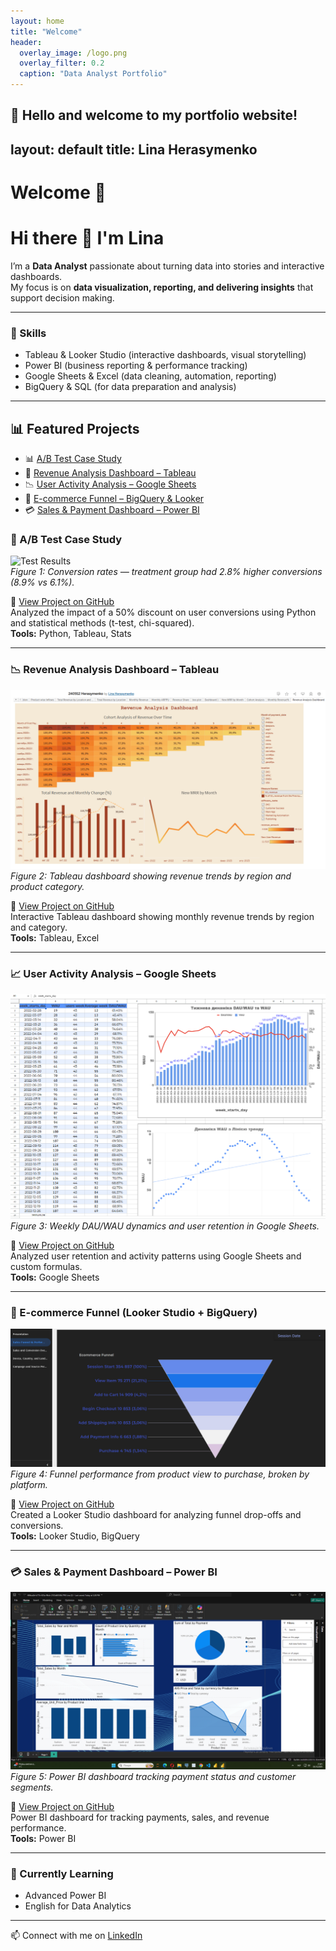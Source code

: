```yaml
---
layout: home
title: "Welcome"
header:
  overlay_image: /logo.png
  overlay_filter: 0.2
  caption: "Data Analyst Portfolio"
---
```


👋 Hello and welcome to my portfolio website!
---
layout: default
title: Lina Herasymenko
---


# Welcome 👋  
# Hi there 👋 I'm Lina  

I’m a **Data Analyst** passionate about turning data into stories and interactive dashboards.  
My focus is on **data visualization, reporting, and delivering insights** that support decision making.  

---

### 🔧 Skills
- Tableau & Looker Studio (interactive dashboards, visual storytelling)  
- Power BI (business reporting & performance tracking)  
- Google Sheets & Excel (data cleaning, automation, reporting)  
- BigQuery & SQL (for data preparation and analysis)  

---


## 📊 Featured Projects



- 📊 [A/B Test Case Study](https://github.com/linaherasymenko/ab-test-discount-subscription)  
- 🎯 [Revenue Analysis Dashboard – Tableau](https://github.com/linaherasymenko/tableau-revenue-analysis-dashboard)  
- 📉 [User Activity Analysis – Google Sheets](https://github.com/linaherasymenko/user-retention-activity-analysis)  
- 🛒 [E-commerce Funnel – BigQuery & Looker](https://github.com/linaherasymenko/E-commerce-Conversion-Analysis-Looker-Studio-BigQuery-)  
- 💳 [Sales & Payment Dashboard – Power BI](https://github.com/linaherasymenko/Sales-Payment-Analysis-Dashboard-Power-BI-)

### 🧪 A/B Test Case Study  
![Test Results](https://github.com/linaherasymenko/ab-test-discount-subscription/blob/main/test_results.png?raw=true)  
*Figure 1: Conversion rates — treatment group had 2.8% higher conversions (8.9% vs 6.1%).*

🔗 [View Project on GitHub](https://github.com/linaherasymenko/ab-test-discount-subscription)  
Analyzed the impact of a 50% discount on user conversions using Python and statistical methods (t-test, chi-squared).  
**Tools:** Python, Tableau, Stats

---

### 📉 Revenue Analysis Dashboard – Tableau  
![Revenue Analysis](https://github.com/linaherasymenko/tableau-revenue-analysis-dashboard/blob/main/revenue_new.png?raw=true)  
*Figure 2: Tableau dashboard showing revenue trends by region and product category.*

🔗 [View Project on GitHub](https://github.com/linaherasymenko/tableau-revenue-analysis-dashboard)  
Interactive Tableau dashboard showing monthly revenue trends by region and category.  
**Tools:** Tableau, Excel

---

### 📈 User Activity Analysis – Google Sheets  
![User Activity](https://github.com/linaherasymenko/user-retention-activity-analysis/blob/main/weekly_dauwau_dynamics.png?raw=true)  
*Figure 3: Weekly DAU/WAU dynamics and user retention in Google Sheets.*

🔗 [View Project on GitHub](https://github.com/linaherasymenko/user-retention-activity-analysis)  
Analyzed user retention and activity patterns using Google Sheets and custom formulas.  
**Tools:** Google Sheets

---

### 🛒 E-commerce Funnel (Looker Studio + BigQuery)  
![E-commerce Funnel](https://github.com/linaherasymenko/E-commerce-Conversion-Analysis-Looker-Studio-BigQuery-/blob/main/ecommerce_funnel.png?raw=true)  
*Figure 4: Funnel performance from product view to purchase, broken by platform.*

🔗 [View Project on GitHub](https://github.com/linaherasymenko/E-commerce-Conversion-Analysis-Looker-Studio-BigQuery-)  
Created a Looker Studio dashboard for analyzing funnel drop-offs and conversions.  
**Tools:** Looker Studio, BigQuery

---

### 💳 Sales & Payment Dashboard – Power BI  
![Sales Dashboard](https://github.com/linaherasymenko/Sales-Payment-Analysis-Dashboard-Power-BI-/blob/main/sales_payment_power_BI.png?raw=true)  
*Figure 5: Power BI dashboard tracking payment status and customer segments.*

🔗 [View Project on GitHub](https://github.com/linaherasymenko/Sales-Payment-Analysis-Dashboard-Power-BI-)  
Power BI dashboard for tracking payments, sales, and revenue performance.  
**Tools:** Power BI




---

### 🌱 Currently Learning
- Advanced Power BI  
- English for Data Analytics  

---

📫 Connect with me on [LinkedIn](https://www.linkedin.com/in/lina-herasymenko)
